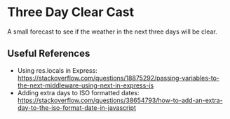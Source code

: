 # Three Day Clear Cast
A small forecast to see if the weather in the next three days will be clear.


## Useful References

- Using res.locals in Express: https://stackoverflow.com/questions/18875292/passing-variables-to-the-next-middleware-using-next-in-express-js
- Adding extra days to ISO formatted dates: https://stackoverflow.com/questions/38654793/how-to-add-an-extra-day-to-the-iso-format-date-in-javascript